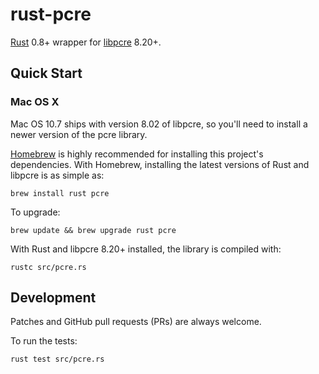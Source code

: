 # rust-pcre
[Rust](https://github.com/mozilla/rust) 0.8+ wrapper for [libpcre](http://pcre.org/) 8.20+.

## Quick Start

### Mac OS X

Mac OS 10.7 ships with version 8.02 of libpcre, so you'll need to install a newer version of the pcre library.

[Homebrew](http://brew.sh/) is highly recommended for installing this project's dependencies. With Homebrew, installing the latest versions of Rust and libpcre is as simple as:

    brew install rust pcre

To upgrade:

    brew update && brew upgrade rust pcre

With Rust and libpcre 8.20+ installed, the library is compiled with:

    rustc src/pcre.rs

## Development

Patches and GitHub pull requests (PRs) are always welcome.

To run the tests:

    rust test src/pcre.rs
